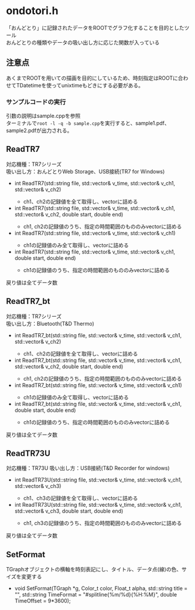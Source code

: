 # ondotori.h
「おんどとり」に記録されたデータをROOTでグラフ化することを目的としたツール  
おんどとりの種類やデータの吸い出し方に応じた関数が入っている

## 注意点
あくまでROOTを用いての描画を目的にしているため、時刻指定はROOTに合わせてTDatetimeを使ってunixtimeもどきにする必要がある。

### サンプルコードの実行
引数の説明はsample.cppを参照  
ターミナルで`root -l -q -b sample.cpp`を実行すると、sample1.pdf、sample2.pdfが出力される。

## ReadTR7
対応機種：TR7シリーズ  
吸い出し方：おんどとりWeb Storage、USB接続(TR7 for Windows)

- int ReadTR7(std::string file, std::vector<double>& v_time, std::vector<double>& v_ch1, std::vector<double>& v_ch2)  
  - ch1、ch2の記録値を全て取得し、vectorに詰める
- int ReadTR7(std::string file, std::vector<double>& v_time, std::vector<double>& v_ch1, std::vector<double>& v_ch2, double start, double end)
  - ch1, ch2の記録値のうち、指定の時間範囲のもののみvectorに詰める
- int ReadTR7(std::string file, std::vector<double>& v_time, std::vector<double>& v_ch1)
  - ch1の記録値のみ全て取得し、vectorに詰める
- int ReadTR7(std::string file, std::vector<double>& v_time, std::vector<double>& v_ch1, double start, double end)
  - ch1の記録値のうち、指定の時間範囲のもののみvectorに詰める

戻り値は全てデータ数

## ReadTR7_bt
対応機種：TR7シリーズ  
吸い出し方：Bluetooth(T&D Thermo)

- int ReadTR7_bt(std::string file, std::vector<double>& v_time, std::vector<double>& v_ch1, std::vector<double>& v_ch2)  
  - ch1、ch2の記録値を全て取得し、vectorに詰める
- int ReadTR7_bt(std::string file, std::vector<double>& v_time, std::vector<double>& v_ch1, std::vector<double>& v_ch2, double start, double end)
  - ch1, ch2の記録値のうち、指定の時間範囲のもののみvectorに詰める
- int ReadTR7_bt(std::string file, std::vector<double>& v_time, std::vector<double>& v_ch1)
  - ch1の記録値のみ全て取得し、vectorに詰める
- int ReadTR7_bt(std::string file, std::vector<double>& v_time, std::vector<double>& v_ch1, double start, double end)
  - ch1の記録値のうち、指定の時間範囲のもののみvectorに詰める

戻り値は全てデータ数

## ReadTR73U
対応機種：TR73U
吸い出し方：USB接続(T&D Recorder for windows)
- int ReadTR73U(std::string file, std::vector<double>& v_time, std::vector<double>& v_ch1, std::vector<double>& v_ch3)
  - ch1、ch3の記録値を全て取得し、vectorに詰める
- int ReadTR73U(std::string file, std::vector<double>& v_time, std::vector<double>& v_ch1, std::vector<double>& v_ch3, double start, double end)
  - ch1, ch3の記録値のうち、指定の時間範囲のもののみvectorに詰める

戻り値は全てデータ数

## SetFormat
TGraphオブジェクトの横軸を時刻表記にし、タイトル、データ点(線)の色、サイズを変更する
- void SetFormat(TGraph \*g, Color_t color, Float_t alpha, std::string title = "", std::string TimeFormat = "#splitline{%m/%d}{%H:%M}", double TimeOffset = 9*3600);
